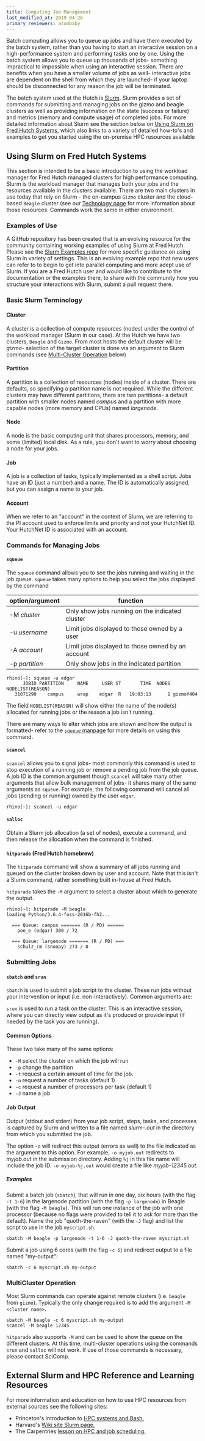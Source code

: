 ```yaml
---
title: Computing Job Management
last_modified_at: 2019-04-26
primary_reviewers: atombaby
---
```


Batch computing allows you to queue up jobs and have them executed by the batch system, rather than you having to start an interactive session on a high-performance system and performing tasks one by one.  Using the batch system allows you to queue up thousands of jobs- something impractical to impossible when using an interactive session.  There are benefits when you have a smaller volume of jobs as well- interactive jobs are dependent on the shell from which they are launched- if your laptop should be disconnected for any reason the job will be terminated.

The batch system used at the Hutch is [Slurm](http://schedmd.com).  Slurm provides a set of commands for submitting and managing jobs on the gizmo and beagle clusters as well as providing information on the state (success or failure) and metrics (memory and compute usage) of completed jobs.  For more detailed information about Slurm see the section below on [Using Slurm on Fred Hutch Systems](#using-slurm-on-fred-hutch-systems), which also links to a variety of detailed how-to's and examples to get you started using the on-premise HPC resources available

## Using Slurm on Fred Hutch Systems

This section is intended to be a basic introduction to using the workload manager for Fred Hutch managed clusters for high performance computing.  Slurm is the workload manager that manages both your jobs and the resources available in the clusters available.  There are two main clusters in use today that rely on Slurm - the on-campus `Gizmo` cluster and the cloud-based `Beagle` cluster (see our [Technology page](/scicomputing/compute_platforms/) for more information about those resources.  Commands work the same in either environment. 

### Examples of Use
A GitHub repository has been created that is an evolving resource for the community containing working examples of using Slurm at Fred Hutch.  Please see the [Slurm Examples repo](https://github.com/FredHutch/slurm-examples) for more specific guidance on using Slurm in variety of settings.  This is an evolving example repo that new users can refer to to begin to get into parallel computing and more adept use of Slurm.  If you are a Fred Hutch user and would like to contribute to the documentation or the examples there, to share with the community how you structure your interactions with Slurm, submit a pull request there.  

### Basic Slurm Terminology

#### Cluster

A cluster is a collection of compute resources (nodes) under the control of the workload manager (Slurm in our case).  At the Hutch we have two clusters, `Beagle` and `Gizmo`.  From most hosts the default cluster will be _gizmo_- selection of the target cluster is done via an argument to Slurm commands (see [Multi-Cluster Operation](#multicluster-operation) below)

#### Partition

A partition is a collection of resources (nodes) inside of a cluster.  There are defaults, so specifying a partition name is not required.  While the different clusters may have different partitions, there are two partitions- a default partition with smaller nodes named _campus_ and a partition with more capable nodes (more memory and CPUs) named _largenode_.

#### Node

A node is the basic computing unit that shares processors, memory, and some (limited) local disk.  As a rule, you don't want to worry about choosing a node for your jobs.

#### Job

A job is a collection of tasks, typically implemented as a shell script.  Jobs have an ID (just a number) and a name.  The ID is automatically assigned, but you can assign a name to your job.

#### Account

When we refer to an "account" in the context of Slurm, we are referring to the PI account used to enforce limits and priority and _not_ your HutchNet ID.  Your HutchNet ID is associated with an account.

### Commands for Managing Jobs

#### `squeue`

The `squeue` command allows you to see the jobs running and waiting in the job queue.  `squeue` takes many options to help you select the jobs displayed by the command

| option/argument     | function                                              |
|---------------------|--------------------------------------------------------
| -M _cluster_        | Only show jobs running on the indicated cluster       |
| -u _username_       | Limit jobs displayed to those owned by a user         |
| -A _account_        | Limit jobs displayed to those owned by an account     |
| -p _partition_      | Only show jobs in the indicated partition             |

```
rhino[~]: squeue -u edgar
      JOBID PARTITION     NAME     USER ST       TIME  NODES NODELIST(REASON)
   31071290    campus     wrap    edgar  R   19:03:13      1 gizmof404
```

The field `NODELIST(REASON)` will show either the name of the node(s) allocated for running jobs or the reason a job isn't running.

There are many ways to alter which jobs are shown and how the output is formatted- refer to the [`squeue` manpage](https://slurm.schedmd.com/squeue.html) for more details on using this command.

#### `scancel`

`scancel` allows you to signal jobs- most commonly this command is used to stop execution of a running job or remove a pending job from the job queue.  A job ID is the common argument though `scancel` will take many other arguments that allow bulk management of jobs- it shares many of the same arguments as `squeue`.  For example, the following command will cancel all jobs (pending or running) owned by the user `edgar`.

```
rhino[~]: scancel -u edgar
```

#### `salloc`

Obtain a Slurm job allocation (a set of nodes), execute a command, and then release the allocation when the command is finished.

#### `hitparade` (Fred Hutch homebrew)

The `hitparade` command will show a summary of all jobs running and queued on the cluster broken down by user and account.  Note that this isn't a Slurm command, rather something built in-house at Fred Hutch. 

`hitparade` takes the `-M` argument to select a cluster about which to generate the output. 

```
rhino[~]: hitparade -M beagle
loading Python/3.6.4-foss-2016b-fh2...

  === Queue: campus ======= (R / PD) ======
    poe_e (edgar) 300 / 72

  === Queue: largenode ======= (R / PD) ===
    schulz_cm (snoopy) 273 / 0

```

### Submitting Jobs

#### `sbatch` and `srun`

`sbatch` is used to submit a job script to the cluster.  These run jobs without your intervention or input (i.e. non-interactively). Common arguments are:

`srun` is used to run a task on the cluster.  This is an interactive session,
where you can directly view output as it's produced or provide input (if needed
by the task you are running).

#### Common Options

These two take many of the same options:

 - `-M` select the cluster on which the job will run
 - `-p` change the partition
 - `-t` request a certain amount of time for the job.
 - `-n` request a number of tasks (default 1)
 - `-c` request a number of processors per task (default 1)
 - `-J` name a job

#### Job Output

Output (stdout and stderr) from your job script, steps, tasks, and processes is
captured by Slurm and written to a file named _slurm-<jobid>.out_ in the
directory from which you submitted the job.

The option `-o` will redirect this output (errors as well) to the file indicated as the argument to this option.  For example, `-o myjob.out` redirects to _myjob.out_ in the submission directory.  Adding `%j` in this file name will include the job ID.  `-o myjob-%j.out` would create a file like _myjob-12345.out_.

##### Examples

Submit a batch job (`sbatch`), that will run in one day, six hours (with the flag `-t 1-6`) in the largenode partition (with the flag `-p largenode`) in Beagle (with the flag `-M beagle`).  This will run one instance of the job with one processor (because no flags were provided to tell it to ask for more than the default).  Name the job "quoth-the-raven" (with the `-J` flag) and list the script to use in the job `myscript.sh`.

```
sbatch -M beagle -p largenode -t 1-6 -J quoth-the-raven myscript.sh
```

Submit a job using 6 cores (with the flag `-c 6`) and redirect output to a file named "my-output":

```
sbatch -c 6 myscript.sh my-output
```

### MultiCluster Operation

Most Slurm commands can operate against remote clusters (i.e. `beagle` from `gizmo`).  Typically the only change required is to add the argument `-M <cluster name>`.

```
sbatch -M beagle -c 6 myscript.sh my-output
scancel -M beagle 12345
```

`hitparade` also supports `-M` and can be used to show the queue on the different clusters.  At this time, multi-cluster operations using the commands `srun` and `salloc` will not work.  If use of those commands is necessary, please contact SciComp.


## External Slurm and HPC Reference and Learning Resources
For more information and education on how to use HPC resources from external sources see the following sites:

- Princeton's Introduction to [HPC systems and Bash.](https://princetonuniversity.github.io/hpc_beginning_workshop/slurm/)
- Harvard's [Wiki site Slurm page.](https://wiki.rc.hms.harvard.edu/display/O2/Using+Slurm+Basic)
- The Carpentries [lesson on HPC and job scheduling.](https://hpc-carpentry.github.io/hpc-intro/)
